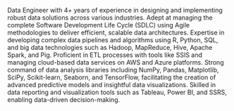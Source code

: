 Data Engineer with 4+ years of experience in designing and implementing robust data solutions across various industries. Adept at managing the complete Software Development Life Cycle (SDLC) using Agile methodologies to deliver efficient, scalable data architectures. Expertise in developing complex data pipelines and algorithms using R, Python, SQL, and big data technologies such as Hadoop, MapReduce, Hive, Apache Spark, and Pig. Proficient in ETL processes with tools like SSIS and managing cloud-based data services on AWS and Azure platforms. Strong command of data analysis libraries including NumPy, Pandas, Matplotlib, SciPy, Scikit-learn, Seaborn, and TensorFlow, facilitating the creation of advanced predictive models and insightful data visualizations. Skilled in data reporting and visualization tools such as Tableau, Power BI, and SSRS, enabling data-driven decision-making.


